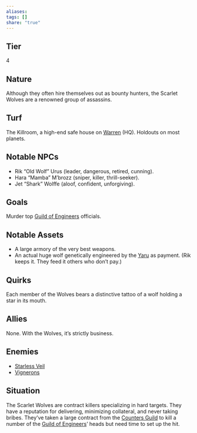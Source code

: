 ```yaml
---
aliases: 
tags: []
share: "true"
---
```

## Tier
4

## Nature
Although they often hire themselves out as bounty hunters, the Scarlet Wolves are a renowned group of assassins.

## Turf
The Killroom, a high-end safe house on [Warren](./Warren.md) (HQ). Holdouts on most planets.

## Notable NPCs
- Rik “Old Wolf” Urus (leader, dangerous, retired, cunning).
- Hara “Mamba” M’brozz (sniper, killer, thrill-seeker).
- Jet “Shark” Wolffe (aloof, confident, unforgiving).

## Goals
Murder top [Guild of Engineers](./Guild%20of%20Engineers.md) officials.

## Notable Assets
- A large armory of the very best weapons.
- An actual huge wolf genetically engineered by the [Yaru](./Yaru.md) as payment. (Rik keeps it. They feed it others who don’t pay.)

## Quirks
Each member of the Wolves bears a distinctive tattoo of a wolf holding a star in its mouth.

## Allies
None. With the Wolves, it’s strictly business.

## Enemies
- [Starless Veil](./Starless%20Veil.md)
- [Vignerons](./Vignerons.md)

## Situation
The Scarlet Wolves are contract killers specializing in hard targets. They have a reputation for delivering, minimizing collateral, and never taking bribes. They’ve taken a large contract from the [Counters Guild](./Counters%20Guild.md) to kill a number of the [Guild of Engineers](./Guild%20of%20Engineers.md)’ heads but need time to set up the hit.
